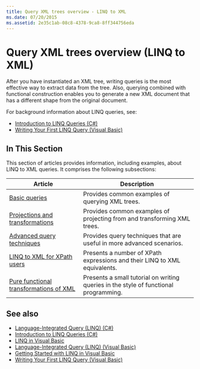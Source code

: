 ```yaml
---
title: Query XML trees overview - LINQ to XML
ms.date: 07/20/2015
ms.assetid: 2e35c1ab-08c8-4378-9ca8-8ff344756eda
---
```


# Query XML trees overview (LINQ to XML)

After you have instantiated an XML tree, writing queries is the most effective way to extract data from the tree. Also, querying combined with functional construction enables you to generate a new XML document that has a different shape from the original document.

For background information about LINQ queries, see:

- [Introduction to LINQ Queries (C#)](../../csharp/programming-guide/concepts/linq/introduction-to-linq-queries.md)
- [Writing Your First LINQ Query (Visual Basic)](../../visual-basic/programming-guide/concepts/linq/writing-your-first-linq-query.md)

## In This Section

This section of articles provides information, including examples, about LINQ to XML queries. It comprises the following subsections:

|Article|Description|
|-----------|-----------------|
|[Basic queries](find-element-specific-attribute.md)|Provides common examples of querying XML trees.|
|[Projections and transformations](work-dictionaries-linq-xml.md)|Provides common examples of projecting from and transforming XML trees.|
|[Advanced query techniques](join-two-collections.md)|Provides query techniques that are useful in more advanced scenarios.|
|[LINQ to XML for XPath users](comparison-xpath-linq-xml.md)|Presents a number of XPath expressions and their LINQ to XML equivalents.|
|[Pure functional transformations of XML](pure-functional-transformations.md)|Presents a small tutorial on writing queries in the style of functional programming.|

## See also

- [Language-Integrated Query (LINQ) (C#)](../../csharp/programming-guide/concepts/linq/index.md)
- [Introduction to LINQ Queries (C#)](../../csharp/programming-guide/concepts/linq/introduction-to-linq-queries.md)
- [LINQ in Visual Basic](../../visual-basic/programming-guide/language-features/linq/index.md)
- [Language-Integrated Query (LINQ) (Visual Basic)](../../visual-basic/programming-guide/concepts/linq/index.md)
- [Getting Started with LINQ in Visual Basic](../../visual-basic/programming-guide/concepts/linq/getting-started-with-linq.md)
- [Writing Your First LINQ Query (Visual Basic)](../../visual-basic/programming-guide/concepts/linq/writing-your-first-linq-query.md)
